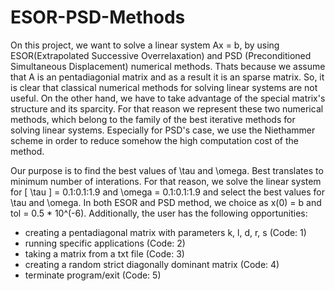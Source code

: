 # ESOR-PSD-Methods

On this project, we want to solve a linear system Ax = b, by using ESOR(Extrapolated Successive Overrelaxation) and PSD (Preconditioned Simultaneous Displacement) numerical methods. Thats because we assume that A is an pentadiagonial matrix and as a result it is an sparse matrix. So, it is clear that classical numerical methods for solving linear systems are not useful. On the other hand, we have to take advantage of the special matrix's structure and its sparcity. For that reason we represent these two numerical methods, which belong to the family of the best iterative methods for solving linear systems. Especially for PSD's case, we use the Niethammer scheme in order to reduce somehow the high computation cost of the method.

Our purpose is to find the best values of \tau and \omega. Best translates to minimum number of interations. For that reason, we solve the linear system for \[ \tau \] = 0.1:0.1:1.9 and \omega = 0.1:0.1:1.9 and select the best values for \tau and \omega. In both ESOR and PSD method, we choice as x(0) = b and tol = 0.5 * 10^(-6). Additionally, the user has the following opportunities:
 - creating a pentadiagonal matrix with parameters k, l, d, r, s (Code: 1)
 - running specific applications (Code: 2)
 - taking a matrix from a txt file (Code: 3)
 - creating a random strict diagonally dominant matrix (Code: 4)
 - terminate program/exit (Code: 5)
